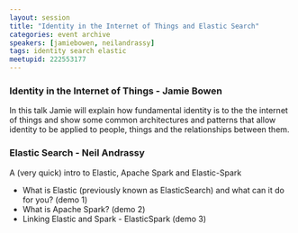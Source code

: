 ```yaml
---
layout: session
title: "Identity in the Internet of Things and Elastic Search"
categories: event archive
speakers: [jamiebowen, neilandrassy]
tags: identity search elastic
meetupid: 222553177
---
```


### Identity in the Internet of Things - Jamie Bowen

In this talk Jamie will explain how fundamental identity is to the the internet of things and show some common architectures and patterns that allow identity to be applied to people, things and the relationships between them.

### Elastic Search - Neil Andrassy

A (very quick) intro to Elastic, Apache Spark and Elastic-Spark

* What is Elastic (previously known as ElasticSearch) and what can it do for you? (demo 1) 
* What is Apache Spark? (demo 2) 
* Linking Elastic and Spark - ElasticSpark (demo 3)